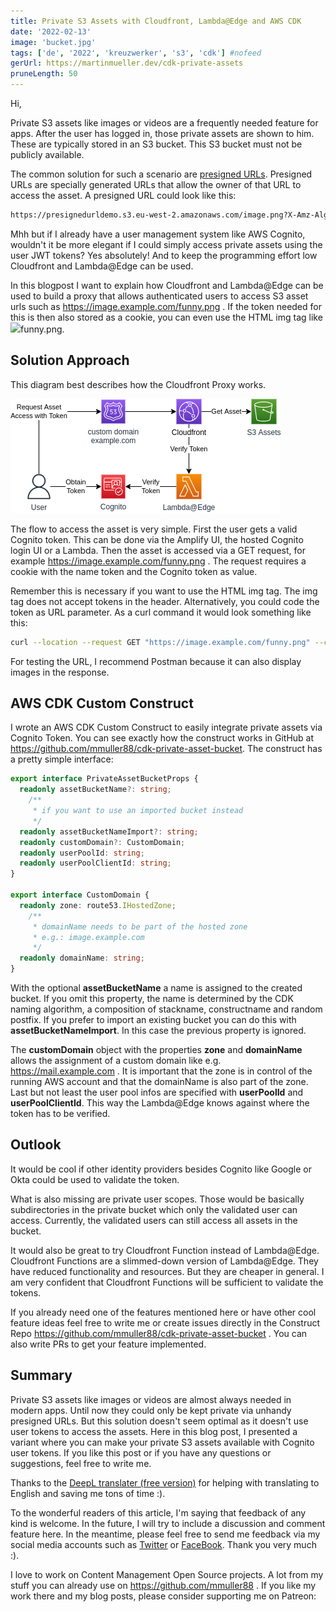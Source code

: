 ```yaml
---
title: Private S3 Assets with Cloudfront, Lambda@Edge and AWS CDK
date: '2022-02-13'
image: 'bucket.jpg'
tags: ['de', '2022', 'kreuzwerker', 's3', 'cdk'] #nofeed
gerUrl: https://martinmueller.dev/cdk-private-assets
pruneLength: 50
---
```


Hi,

Private S3 assets like images or videos are a frequently needed feature for apps. After the user has logged in, those private assets are shown to him. These are typically stored in an S3 bucket. This S3 bucket must not be publicly available.

The common solution for such a scenario are [presigned URLs](https://medium.com/@aidan.hallett/securing-aws-s3-uploads-using-presigned-urls-aa821c13ae8d). Presigned URLs are specially generated URLs that allow the owner of that URL to access the asset. A presigned URL could look like this:

```txt
https://presignedurldemo.s3.eu-west-2.amazonaws.com/image.png?X-Amz-Algorithm=AWS4-HMAC-SHA256&X-Amz-Credential=AKIAJJWZ7B6WCRGMKFGQ%2F20180210%2Feu-west-2%2Fs3%2Faws4_request&X-Amz-Date=20180210T171315Z&X-Amz-Expires=1800&X-Amz-Signature=12b74b0788aa036bc7c3d03b3f20c61f1f91cc9ad8873e3314255dc479a25351&X-Amz-SignedHeaders=host
```

Mhh but if I already have a user management system like AWS Cognito, wouldn't it be more elegant if I could simply access private assets using the user JWT tokens? Yes absolutely! And to keep the programming effort low Cloudfront and Lambda@Edge can be used.

In this blogpost I want to explain how Cloudfront and Lambda@Edge can be used to build a proxy that allows authenticated users to access S3 asset urls such as https://image.example.com/funny.png . If the token needed for this is then also stored as a cookie, you can even use the HTML img tag like <img src="https://image.example.com/funny.png">funny.png</img>.

## Solution Approach

This diagram best describes how the Cloudfront Proxy works.

![Diagram](https://raw.githubusercontent.com/mmuller88/mmblog/master/content/cdk-private-assets/cdkPrivateAssetBucket.png)

The flow to access the asset is very simple. First the user gets a valid Cognito token. This can be done via the Amplify UI, the hosted Cognito login UI or a Lambda. Then the asset is accessed via a GET request, for example https://image.example.com/funny.png . The request requires a cookie with the name token and the Cognito token as value.

Remember this is necessary if you want to use the HTML img tag. The img tag does not accept tokens in the header. Alternatively, you could code the token as URL parameter. As a curl command it would look something like this:

```bash
curl --location --request GET "https://image.example.com/funny.png" --cookie "Cookie: token=ey..."
```

For testing the URL, I recommend Postman because it can also display images in the response.

## AWS CDK Custom Construct

I wrote an AWS CDK Custom Construct to easily integrate private assets via Cognito Token. You can see exactly how the construct works in GitHub at https://github.com/mmuller88/cdk-private-asset-bucket. The construct has a pretty simple interface:

```ts
export interface PrivateAssetBucketProps {
  readonly assetBucketName?: string;
    /**
     * if you want to use an imported bucket instead
     */
  readonly assetBucketNameImport?: string;
  readonly customDomain?: CustomDomain;
  readonly userPoolId: string;
  readonly userPoolClientId: string;
}

export interface CustomDomain {
  readonly zone: route53.IHostedZone;
    /**
     * domainName needs to be part of the hosted zone
     * e.g.: image.example.com
     */
  readonly domainName: string;
}
```

With the optional **assetBucketName** a name is assigned to the created bucket. If you omit this property, the name is determined by the CDK naming algorithm, a composition of stackname, constructname and random postfix. If you prefer to import an existing bucket you can do this with **assetBucketNameImport**. In this case the previous property is ignored.

The **customDomain** object with the properties **zone** and **domainName** allows the assignment of a custom domain like e.g. https://mail.example.com . It is important that the zone is in control of the running AWS account and that the domainName is also part of the zone. Last but not least the user pool infos are specified with **userPoolId** and **userPoolClientId**. This way the Lambda@Edge knows against where the token has to be verified.

## Outlook

It would be cool if other identity providers besides Cognito like Google or Okta could be used to validate the token.

What is also missing are private user scopes. Those would be basically subdirectories in the private bucket which only the validated user can access. Currently, the validated users can still access all assets in the bucket.

It would also be great to try Cloudfront Function instead of Lambda@Edge. Cloudfront Functions are a slimmed-down version of Lambda@Edge. They have reduced functionality and resources. But they are cheaper in general. I am very confident that Cloudfront Functions will be sufficient to validate the tokens.

If you already need one of the features mentioned here or have other cool feature ideas feel free to write me or create issues directly in the Construct Repo https://github.com/mmuller88/cdk-private-asset-bucket . You can also write PRs to get your feature implemented.

## Summary

Private S3 assets like images or videos are almost always needed in modern apps. Until now they could only be kept private via unhandy presigned URLs. But this solution doesn't seem optimal as it doesn't use user tokens to access the assets. Here in this blog post, I presented a variant where you can make your private S3 assets available with Cognito user tokens. If you like this post or if you have any questions or suggestions, feel free to write me.

Thanks to the [DeepL translater (free version)](https://DeepL.com/Translator) for helping with translating to English and saving me tons of time :).

To the wonderful readers of this article, I'm saying that feedback of any kind is welcome. In the future, I will try to include a discussion and comment feature here. In the meantime, please feel free to send me feedback via my social media accounts such as [Twitter](https://twitter.com/MartinMueller_) or [FaceBook](https://facebook.com/martin.muller.10485). Thank you very much :).

I love to work on Content Management Open Source projects. A lot from my stuff you can already use on https://github.com/mmuller88 . If you like my work there and my blog posts, please consider supporting me on Patreon:

 